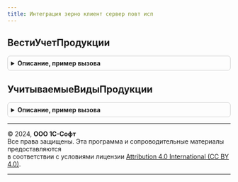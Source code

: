 ```yaml
---
title: Интеграция зерно клиент сервер повт исп
---
```



## ВестиУчетПродукции
<details style="margin: 1em 0; padding: 0.5em; border: 1px solid #ccc; border-radius: 6px;">

<summary style="font-weight: bold; cursor: pointer;">Описание, пример вызова</summary>

```bsl

// Возвращает признак ведения учета продукци переданного вида.
//
// Возвращаемое значение:
//  Булево -- признак ведения учета продукции зерна и зернопереработки.
Функция ВестиУчетПродукции() Экспорт
```

Пример вызова
```bsl
Результат = ИнтеграцияЗЕРНОКлиентСерверПовтИсп.ВестиУчетПродукции() 
```
</details>

## УчитываемыеВидыПродукции
<details style="margin: 1em 0; padding: 0.5em; border: 1px solid #ccc; border-radius: 6px;">

<summary style="font-weight: bold; cursor: pointer;">Описание, пример вызова</summary>

```bsl

// Возвращает список особенностей учета продукци для ФГИС "Зерно".
//
// Возвращаемое значение:
//  ФиксированныйМассив Из ПеречислениеСсылка.ВидыПродукцииИС - Учитываемые виды продукции
Функция УчитываемыеВидыПродукции() Экспорт
```

Пример вызова
```bsl
Результат = ИнтеграцияЗЕРНОКлиентСерверПовтИсп.УчитываемыеВидыПродукции() 
```
</details>

---

© 2024, **ООО 1С-Софт**  
Все права защищены. Эта программа и сопроводительные материалы предоставляются  
в соответствии с условиями лицензии [Attribution 4.0 International (CC BY 4.0)](https://creativecommons.org/licenses/by/4.0/legalcode).

---
